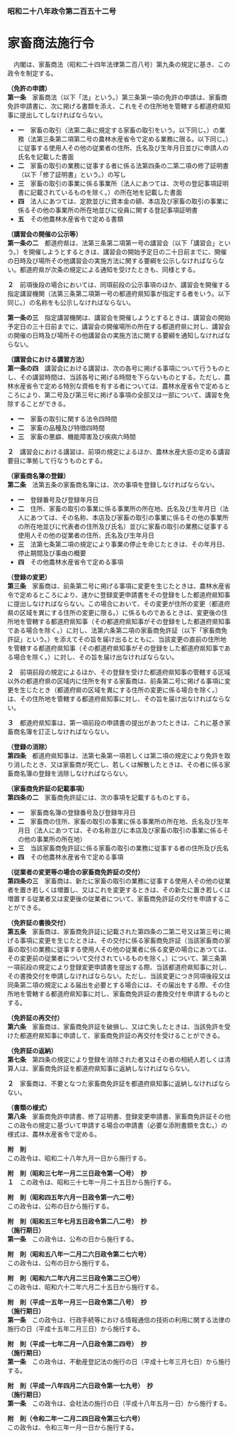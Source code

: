 ### 昭和二十八年政令第二百五十二号  
# 家畜商法施行令  
　内閣は、家畜商法（昭和二十四年法律第二百八号）第九条の規定に基き、この政令を制定する。  
  
**（免許の申請）**  
**第一条**　家畜商法（以下「法」という。）第三条第一項の免許の申請は、家畜商免許申請書に、次に掲げる書類を添え、これをその住所地を管轄する都道府県知事に提出してしなければならない。  
* **一**　家畜の取引（法第二条に規定する家畜の取引をいう。以下同じ。）の業務（法第三条第二項第二号の農林水産省令で定める業務に限る。以下同じ。）に従事する使用人その他の従業者の住所、氏名及び生年月日並びに申請人の氏名を記載した書面  
* **二**　家畜の取引の業務に従事する者に係る法第四条の二第二項の修了証明書（以下「修了証明書」という。）の写し  
* **三**　家畜の取引の事業に係る事業所（法人にあつては、次号の登記事項証明書に記載されているものを除く。）の所在地を記載した書面  
* **四**　法人にあつては、定款並びに資本金の額、本店及び家畜の取引の事業に係るその他の事業所の所在地並びに役員に関する登記事項証明書  
* **五**　その他農林水産省令で定める書類  
  
**（講習会の開催の公示等）**  
**第一条の二**　都道府県は、法第三条第二項第一号の講習会（以下「講習会」という。）を開催しようとするときは、講習会の開始予定日の二十日前までに、開催の日時及び場所その他講習会の実施方法に関する要綱を公示しなければならない。都道府県が次条の規定による通知を受けたときも、同様とする。  
  
**２**　前項後段の場合においては、同項前段の公示事項のほか、講習会を開催する指定講習機関（法第三条第二項第一号の都道府県知事が指定する者をいう。以下同じ。）の名称をも公示しなければならない。  
  
**第一条の三**　指定講習機関は、講習会を開催しようとするときは、講習会の開始予定日の三十日前までに、講習会の開催場所の所在する都道府県に対し、講習会の開催の日時及び場所その他講習会の実施方法に関する要綱を通知しなければならない。  
  
**（講習会における講習方法）**  
**第一条の四**　講習会における講習は、次の各号に掲げる事項について行うものとし、その講習時間は、当該各号に掲げる時間を下らないものとする。ただし、農林水産省令で定める特別な資格を有する者については、農林水産省令で定めるところにより、第二号及び第三号に掲げる事項の全部又は一部について、講習を免除することができる。  
* **一**　家畜の取引に関する法令四時間  
* **二**　家畜の品種及び特徴四時間  
* **三**　家畜の悪癖、機能障害及び疾病六時間  
  
**２**　講習会における講習は、前項の規定によるほか、農林水産大臣の定める講習要目に準拠して行なうものとする。  
  
**（家畜商名簿の登録）**  
**第二条**　法第五条の家畜商名簿には、次の事項を登録しなければならない。  
* **一**　登録番号及び登録年月日  
* **二**　住所、家畜の取引の事業に係る事業所の所在地、氏名及び生年月日（法人にあつては、その名称、本店及び家畜の取引の事業に係るその他の事業所の所在地並びに代表者の住所及び氏名）並びに家畜の取引の業務に従事する使用人その他の従業者の住所、氏名及び生年月日  
* **三**　法第七条第二項の規定により事業の停止を命じたときは、その年月日、停止期間及び事由の概要  
* **四**　その他農林水産省令で定める事項  
  
**（登録の変更）**  
**第三条**　家畜商は、前条第二号に掲げる事項に変更を生じたときは、農林水産省令で定めるところにより、速かに登録変更申請書をその登録をした都道府県知事に提出しなければならない。この場合において、その変更が住所の変更（都道府県の区域を異にする住所の変更に限る。）に係るものであるときは、変更後の住所地を管轄する都道府県知事（その都道府県知事がその登録をした都道府県知事である場合を除く。）に対し、法第六条第二項の家畜商免許証（以下「家畜商免許証」という。）を添えてその旨を届け出るとともに、当該変更の直前の住所地を管轄する都道府県知事（その都道府県知事がその登録をした都道府県知事である場合を除く。）に対し、その旨を届け出なければならない。  
  
**２**　前項前段の規定によるほか、その登録を受けた都道府県知事の管轄する区域以外の都道府県の区域内に住所を有する家畜商は、前条第二号に掲げる事項に変更を生じたとき（都道府県の区域を異にする住所の変更に係る場合を除く。）は、その住所地を管轄する都道府県知事に対し、その旨を届け出なければならない。  
  
**３**　都道府県知事は、第一項前段の申請書の提出があつたときは、これに基き家畜商名簿を訂正しなければならない。  
  
**（登録の消除）**  
**第四条**　都道府県知事は、法第七条第一項若しくは第二項の規定により免許を取り消したとき、又は家畜商が死亡し、若しくは解散したときは、その者に係る家畜商名簿の登録を消除しなければならない。  
  
**（家畜商免許証の記載事項）**  
**第四条の二**　家畜商免許証には、次の事項を記載するものとする。  
* **一**　家畜商名簿の登録番号及び登録年月日  
* **二**　家畜商の住所、家畜の取引の事業に係る事業所の所在地、氏名及び生年月日（法人にあつては、その名称並びに本店及び家畜の取引の事業に係るその他の事業所の所在地）  
* **三**　当該家畜商免許証に係る家畜の取引の業務に従事する者の住所及び氏名  
* **四**　その他農林水産省令で定める事項  
  
**（従業者の変更等の場合の家畜商免許証の交付）**  
**第四条の三**　家畜商は、新たに家畜の取引の業務に従事する使用人その他の従業者を置き若しくは増置し、又はこれを変更するときは、その新たに置き若しくは増置する従業者又は変更後の従業者について、家畜商免許証の交付を申請することができる。  
  
**（免許証の書換交付）**  
**第五条**　家畜商は、家畜商免許証に記載された第四条の二第二号又は第三号に掲げる事項に変更を生じたときは、その交付に係る家畜商免許証（当該家畜商の家畜の取引の業務に従事する使用人その他の従業者に係る変更の場合にあつては、その変更前の従業者について交付されているものを除く。）について、第三条第一項前段の規定により登録変更申請書を提出する際、当該都道府県知事に対し、その書換交付を申請しなければならない。ただし、当該変更につき同項後段又は同条第二項の規定による届出を必要とする場合には、その届出をする際、その住所地を管轄する都道府県知事に対し、家畜商免許証の書換交付を申請するものとする。  
  
**（免許証の再交付）**  
**第六条**　家畜商は、家畜商免許証を破損し、又は亡失したときは、当該免許を受けた都道府県知事に申請して、家畜商免許証の再交付を受けることができる。  
  
**（免許証の返納）**  
**第七条**　第四条の規定により登録を消除された者又はその者の相続人若しくは清算人は、家畜商免許証を都道府県知事に返納しなければならない。  
  
**２**　家畜商は、不要となつた家畜商免許証を都道府県知事に返納しなければならない。  
  
**（書類の様式）**  
**第八条**　家畜商免許申請書、修了証明書、登録変更申請書、家畜商免許証その他この政令の規定に基づいて申請する場合の申請書（必要な添附書類を含む。）の様式は、農林水産省令で定める。  
  
**附　則**  
この政令は、昭和二十八年九月一日から施行する。  
  
**附　則（昭和三七年一月二三日政令第一〇号）　抄**  
**１**　この政令は、昭和三十七年一月二十五日から施行する。  
  
**附　則（昭和四五年六月一日政令第一六二号）**  
この政令は、公布の日から施行する。  
  
**附　則（昭和五三年七月五日政令第二八二号）　抄**  
**（施行期日）**  
**第一条**　この政令は、公布の日から施行する。  
  
**附　則（昭和五八年一二月二六日政令第二七六号）**  
この政令は、公布の日から施行する。  
  
**附　則（昭和六二年六月二三日政令第二三〇号）**  
この政令は、昭和六十二年六月二十五日から施行する。  
  
**附　則（平成一五年一月三一日政令第二八号）　抄**  
**（施行期日）**  
**第一条**　この政令は、行政手続等における情報通信の技術の利用に関する法律の施行の日（平成十五年二月三日）から施行する。  
  
**附　則（平成一七年二月一八日政令第二四号）　抄**  
**（施行期日）**  
**第一条**　この政令は、不動産登記法の施行の日（平成十七年三月七日）から施行する。  
  
**附　則（平成一八年四月二六日政令第一七九号）　抄**  
**（施行期日）**  
**第一条**　この政令は、会社法の施行の日（平成十八年五月一日）から施行する。  
  
**附　則（令和二年一二月二四日政令第三七六号）**  
この政令は、令和三年一月一日から施行する。  
  
